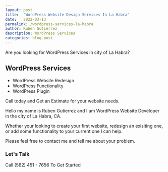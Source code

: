 ```yaml
---
layout: post
title:  "WordPress Website Design Services In La Habra"
date:   2022-03-13
permalink: /wordpress-services-la-habra
author: Ruben Gutierrez
description: WordPress Services
categories: blog-post
---
```


Are you looking for WordPress Services in city of La Habra?

## WordPress Services

- WordPress Website Redesign
- WordPress Functionality
- WordPress Plugin

Call today and Get an Estimate for your website needs.

Hello my name is Ruben Gutierrez and I am WordPress Website Developer in the city of La Habra, CA.

Whether your looking to create your first website, redesign an exisiting one, or add some functionality to your current one I can help. 

Please feel free to contact me and tell me about your problem.

### Let's Talk

Call (562) 451 - 7656 To Get Started

